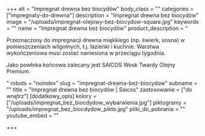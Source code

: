 +++
alt = "Impregnat drewna bez biocydów"
body_class = ""
categories = ["impregnaty-do-drewna"]
description = "Impregnat drewna bez biocydów"
image = "/uploads/impregnat-olejowy-bez-biocydow-square.jpg"
keywords = ""
name = "Impregnat drewna bez biocydów"
product_description = "<p>Przeznaczony do impregnacji drewna miękkiego (np. świerk, sosna) w pomieszczeniach wilgotnych, t.j. łazienki i kuchnie. Warstwa wykończeniowa musi zostać naniesiona w przeciągu tygodnia.</p><p>Jako powłoka końcowa zalecany jest SAICOS Wosk Twardy Olejny Premium.</p>"
robots = "noindex"
slug = "impregnat-drewna-bez-biocydow"
subname = ""
title = "Impregnat drewna bez biocydów | Saicos"
zastosowanie = ["do wnętrz"]
[dodatkowy_opis]
kolory = ["/uploads/impregnat_bez_biocdydow_wybarwienia.jpg"]
piktogramy = "/uploads/impregnat_bez_biocdydow_pikto.jpg"
pliki_do_pobrania = ""
youtube_embed = ""

+++
